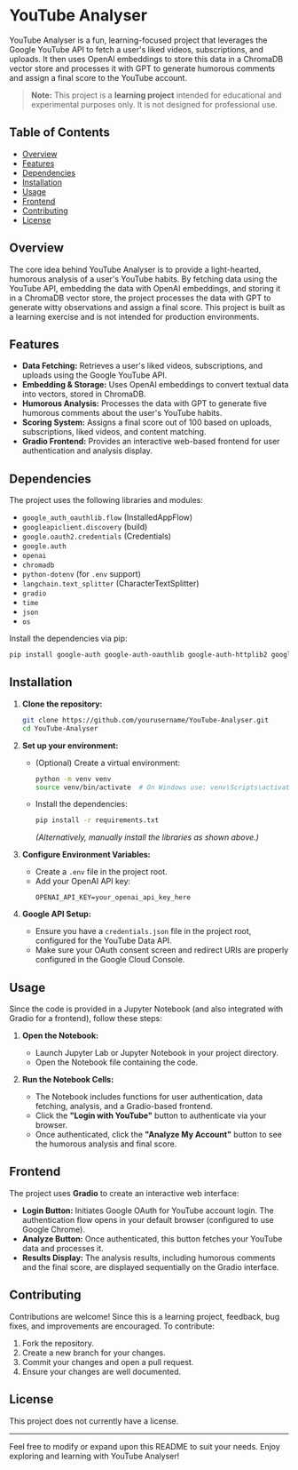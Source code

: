 # YouTube Analyser

YouTube Analyser is a fun, learning-focused project that leverages the Google YouTube API to fetch a user's liked videos, subscriptions, and uploads. It then uses OpenAI embeddings to store this data in a ChromaDB vector store and processes it with GPT to generate humorous comments and assign a final score to the YouTube account.

> **Note:** This project is a **learning project** intended for educational and experimental purposes only. It is not designed for professional use.

## Table of Contents

- [Overview](#overview)
- [Features](#features)
- [Dependencies](#dependencies)
- [Installation](#installation)
- [Usage](#usage)
- [Frontend](#frontend)
- [Contributing](#contributing)
- [License](#license)

## Overview

The core idea behind YouTube Analyser is to provide a light-hearted, humorous analysis of a user's YouTube habits. By fetching data using the YouTube API, embedding the data with OpenAI embeddings, and storing it in a ChromaDB vector store, the project processes the data with GPT to generate witty observations and assign a final score. This project is built as a learning exercise and is not intended for production environments.

## Features

- **Data Fetching:** Retrieves a user's liked videos, subscriptions, and uploads using the Google YouTube API.
- **Embedding & Storage:** Uses OpenAI embeddings to convert textual data into vectors, stored in ChromaDB.
- **Humorous Analysis:** Processes the data with GPT to generate five humorous comments about the user's YouTube habits.
- **Scoring System:** Assigns a final score out of 100 based on uploads, subscriptions, liked videos, and content matching.
- **Gradio Frontend:** Provides an interactive web-based frontend for user authentication and analysis display.

## Dependencies

The project uses the following libraries and modules:

- `google_auth_oauthlib.flow` (InstalledAppFlow)
- `googleapiclient.discovery` (build)
- `google.oauth2.credentials` (Credentials)
- `google.auth`
- `openai`
- `chromadb`
- `python-dotenv` (for `.env` support)
- `langchain.text_splitter` (CharacterTextSplitter)
- `gradio`
- `time`
- `json`
- `os`

Install the dependencies via pip:
```bash
pip install google-auth google-auth-oauthlib google-auth-httplib2 google-api-python-client openai chromadb python-dotenv langchain gradio
```

## Installation

1. **Clone the repository:**
   ```bash
   git clone https://github.com/yourusername/YouTube-Analyser.git
   cd YouTube-Analyser
   ```

2. **Set up your environment:**
   - (Optional) Create a virtual environment:
     ```bash
     python -m venv venv
     source venv/bin/activate  # On Windows use: venv\Scripts\activate
     ```
   - Install the dependencies:
     ```bash
     pip install -r requirements.txt
     ```
     *(Alternatively, manually install the libraries as shown above.)*

3. **Configure Environment Variables:**
   - Create a `.env` file in the project root.
   - Add your OpenAI API key:
     ```
     OPENAI_API_KEY=your_openai_api_key_here
     ```

4. **Google API Setup:**
   - Ensure you have a `credentials.json` file in the project root, configured for the YouTube Data API.
   - Make sure your OAuth consent screen and redirect URIs are properly configured in the Google Cloud Console.

## Usage

Since the code is provided in a Jupyter Notebook (and also integrated with Gradio for a frontend), follow these steps:

1. **Open the Notebook:**
   - Launch Jupyter Lab or Jupyter Notebook in your project directory.
   - Open the Notebook file containing the code.

2. **Run the Notebook Cells:**
   - The Notebook includes functions for user authentication, data fetching, analysis, and a Gradio-based frontend.
   - Click the **"Login with YouTube"** button to authenticate via your browser.
   - Once authenticated, click the **"Analyze My Account"** button to see the humorous analysis and final score.

## Frontend

The project uses **Gradio** to create an interactive web interface:
- **Login Button:** Initiates Google OAuth for YouTube account login. The authentication flow opens in your default browser (configured to use Google Chrome).
- **Analyze Button:** Once authenticated, this button fetches your YouTube data and processes it.
- **Results Display:** The analysis results, including humorous comments and the final score, are displayed sequentially on the Gradio interface.

## Contributing

Contributions are welcome! Since this is a learning project, feedback, bug fixes, and improvements are encouraged. To contribute:
1. Fork the repository.
2. Create a new branch for your changes.
3. Commit your changes and open a pull request.
4. Ensure your changes are well documented.

## License

This project does not currently have a license.

---

Feel free to modify or expand upon this README to suit your needs. Enjoy exploring and learning with YouTube Analyser!
